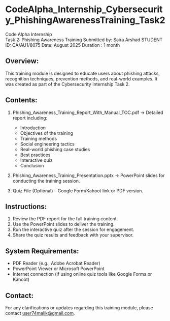 # CodeAlpha_Internship_Cybersecurity_PhishingAwarenessTraining_Task2

Code Alpha Internship  
Task 2: Phishing Awareness Training 
Submitted by: Saira Arshad
 STUDENT ID: CA/AU1/8075
 Date: August 2025 
Duration : 1 month

Overview:
---------
This training module is designed to educate users about phishing attacks,
recognition techniques, prevention methods, and real-world examples.
It was created as part of the Cybersecurity Internship Task 2.

Contents:
---------
1. Phishing_Awareness_Training_Report_With_Manual_TOC.pdf
   → Detailed report including:
      - Introduction
      - Objectives of the training
      - Training methods
      - Social engineering tactics
      - Real-world phishing case studies
      - Best practices
      - Interactive quiz
      - Conclusion

2. Phishing_Awareness_Training_Presentation.pptx
   → PowerPoint slides for conducting the training session.

3. Quiz File (Optional) – Google Form/Kahoot link or PDF version.

Instructions:
-------------
1. Review the PDF report for the full training content.
2. Use the PowerPoint slides to deliver the training.
3. Run the interactive quiz after the session for engagement.
4. Share the quiz results and feedback with your supervisor.

System Requirements:
---------------------
- PDF Reader (e.g., Adobe Acrobat Reader)
- PowerPoint Viewer or Microsoft PowerPoint
- Internet connection (if using online quiz tools like Google Forms or Kahoot)

Contact:
--------
For any clarifications or updates regarding this training module,
please contact user74malik@gmail.com.
